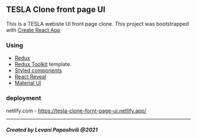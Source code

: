 ## TESLA Clone front page UI

This is a TESLA webiste UI front page clone.
This project was bootstrapped with [Create React App](https://github.com/facebook/create-react-app)

### Using

- [Redux](https://redux.js.org/)
- [Redux Toolkit](https://redux-toolkit.js.org/) template.
- [Styled components](https://styled-components.com/)
- [React Reveal](https://www.react-reveal.com/docs/)
- [Material UI](https://v4.mui.com/)

### deployment

netlify.com - https://tesla-clone-fornt-page-ui.netlify.app/

<hr>

##### Created by Levani Papashvili @2021
